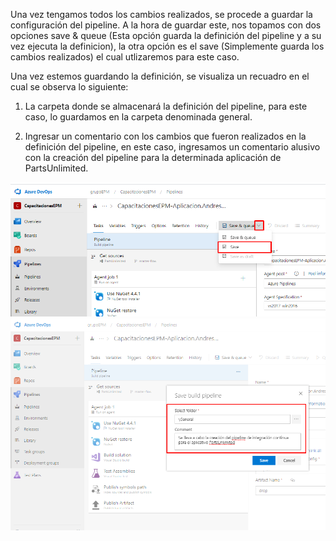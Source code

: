 Una vez tengamos todos los cambios realizados, se procede a guardar la configuración del pipeline. A la hora de guardar este, nos topamos con dos opciones save & queue (Esta opción guarda la definición del pipeline y a su vez ejecuta la definicion), la otra opción es el save (Simplemente guarda los cambios realizados) el cual utlizaremos para este caso.

Una vez estemos guardando la definición, se visualiza un recuadro en el cual se observa lo siguiente: 

1. La carpeta donde se almacenará la definición del pipeline, para este caso, lo guardamos en la carpeta denominada general.

2. Ingresar un comentario con los cambios que fueron realizados en la definición del pipeline, en este caso, ingresamos un comentario alusivo con la creación del pipeline para la determinada aplicación de PartsUnlimited.


![guardar-definicion](./img/opcion-guardar-pipeline.png)
![guardar-definicion](./img/guardar-definicion.png)